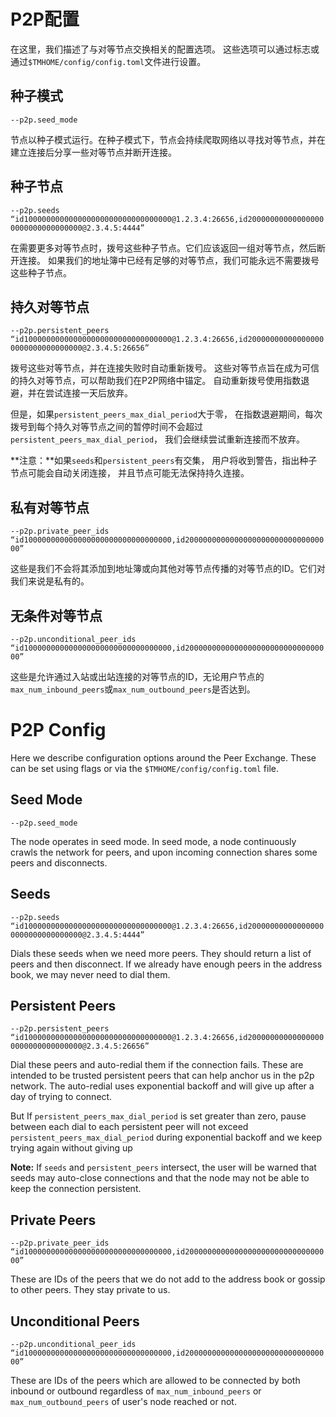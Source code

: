 # P2P配置

在这里，我们描述了与对等节点交换相关的配置选项。
这些选项可以通过标志或通过`$TMHOME/config/config.toml`文件进行设置。

## 种子模式

`--p2p.seed_mode`

节点以种子模式运行。在种子模式下，节点会持续爬取网络以寻找对等节点，并在建立连接后分享一些对等节点并断开连接。

## 种子节点

`--p2p.seeds “id100000000000000000000000000000000@1.2.3.4:26656,id200000000000000000000000000000000@2.3.4.5:4444”`

在需要更多对等节点时，拨号这些种子节点。它们应该返回一组对等节点，然后断开连接。
如果我们的地址簿中已经有足够的对等节点，我们可能永远不需要拨号这些种子节点。

## 持久对等节点

`--p2p.persistent_peers “id100000000000000000000000000000000@1.2.3.4:26656,id200000000000000000000000000000000@2.3.4.5:26656”`

拨号这些对等节点，并在连接失败时自动重新拨号。
这些对等节点旨在成为可信的持久对等节点，可以帮助我们在P2P网络中锚定。
自动重新拨号使用指数退避，并在尝试连接一天后放弃。

但是，如果`persistent_peers_max_dial_period`大于零，
在指数退避期间，每次拨号到每个持久对等节点之间的暂停时间不会超过`persistent_peers_max_dial_period`，
我们会继续尝试重新连接而不放弃。

**注意：**如果`seeds`和`persistent_peers`有交集，
用户将收到警告，指出种子节点可能会自动关闭连接，
并且节点可能无法保持持久连接。

## 私有对等节点

`--p2p.private_peer_ids “id100000000000000000000000000000000,id200000000000000000000000000000000”`

这些是我们不会将其添加到地址簿或向其他对等节点传播的对等节点的ID。它们对我们来说是私有的。

## 无条件对等节点

`--p2p.unconditional_peer_ids “id100000000000000000000000000000000,id200000000000000000000000000000000”`

这些是允许通过入站或出站连接的对等节点的ID，无论用户节点的`max_num_inbound_peers`或`max_num_outbound_peers`是否达到。


# P2P Config

Here we describe configuration options around the Peer Exchange.
These can be set using flags or via the `$TMHOME/config/config.toml` file.

## Seed Mode

`--p2p.seed_mode`

The node operates in seed mode. In seed mode, a node continuously crawls the network for peers,
and upon incoming connection shares some peers and disconnects.

## Seeds

`--p2p.seeds “id100000000000000000000000000000000@1.2.3.4:26656,id200000000000000000000000000000000@2.3.4.5:4444”`

Dials these seeds when we need more peers. They should return a list of peers and then disconnect.
If we already have enough peers in the address book, we may never need to dial them.

## Persistent Peers

`--p2p.persistent_peers “id100000000000000000000000000000000@1.2.3.4:26656,id200000000000000000000000000000000@2.3.4.5:26656”`

Dial these peers and auto-redial them if the connection fails.
These are intended to be trusted persistent peers that can help
anchor us in the p2p network. The auto-redial uses exponential
backoff and will give up after a day of trying to connect.

But If `persistent_peers_max_dial_period` is set greater than zero,
pause between each dial to each persistent peer will not exceed `persistent_peers_max_dial_period`
during exponential backoff and we keep trying again without giving up

**Note:** If `seeds` and `persistent_peers` intersect,
the user will be warned that seeds may auto-close connections
and that the node may not be able to keep the connection persistent.

## Private Peers

`--p2p.private_peer_ids “id100000000000000000000000000000000,id200000000000000000000000000000000”`

These are IDs of the peers that we do not add to the address book or gossip to
other peers. They stay private to us.

## Unconditional Peers

`--p2p.unconditional_peer_ids “id100000000000000000000000000000000,id200000000000000000000000000000000”`

These are IDs of the peers which are allowed to be connected by both inbound or outbound regardless of
`max_num_inbound_peers` or `max_num_outbound_peers` of user's node reached or not.
